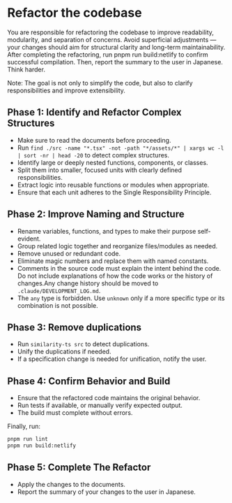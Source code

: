 # Refactor the codebase

You are responsible for refactoring the codebase to improve readability, modularity, and separation of concerns.
Avoid superficial adjustments — your changes should aim for structural clarity and long-term maintainability.
After completing the refactoring, run pnpm run build:netlify to confirm successful compilation.
Then, report the summary to the user in Japanese.
Think harder.

Note: The goal is not only to simplify the code, but also to clarify responsibilities and improve extensibility.

## Phase 1: Identify and Refactor Complex Structures

- Make sure to read the documents before proceeding.
- Run `find ./src -name "*.tsx" -not -path "*/assets/*" | xargs wc -l | sort -nr | head -20` to detect complex structures.
- Identify large or deeply nested functions, components, or classes.
- Split them into smaller, focused units with clearly defined responsibilities.
- Extract logic into reusable functions or modules when appropriate.
- Ensure that each unit adheres to the Single Responsibility Principle.

## Phase 2: Improve Naming and Structure

- Rename variables, functions, and types to make their purpose self-evident.
- Group related logic together and reorganize files/modules as needed.
- Remove unused or redundant code.
- Eliminate magic numbers and replace them with named constants.
- Comments in the source code must explain the intent behind the code. Do not include explanations of how the code works or the history of changes.Any change history should be moved to `.claude/DEVELOPMENT_LOG.md`.
- The `any` type is forbidden. Use `unknown` only if a more specific type or its combination is not possible.

## Phase 3: Remove duplications

- Run `similarity-ts src` to detect duplications.
- Unify the duplications if needed.
- If a specification change is needed for unification, notify the user.

## Phase 4: Confirm Behavior and Build

- Ensure that the refactored code maintains the original behavior.
- Run tests if available, or manually verify expected output.
- The build must complete without errors.

Finally, run:

```bash
pnpm run lint
pnpm run build:netlify
```

## Phase 5: Complete The Refactor

- Apply the changes to the documents.
- Report the summary of your changes to the user in Japanese.
